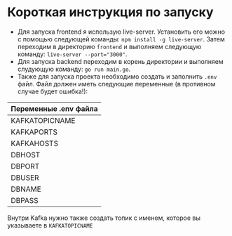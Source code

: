 # Короткая инструкция по запуску

- Для запуска frontend я использую live-server. Установить его можно с помощью следующей команды: ```npm install -g live-server```. Затем переходим в директорию `frontend` и выполняем следующую команду: ```live-server --port="3000"```.
- Для запуска backend переходим в корень директории и выполняем слудующую команду: ```go run main.go```.
- Также для запуска проекта необходимо создать и заполнить `.env` файл. Файл должен иметь следующие переменные (в противном случае будет ошибка!):

| Переменные .env файла |
| ------------- |
| KAFKATOPICNAME |
|KAFKAPORTS|
|KAFKAHOSTS|
|DBHOST|
|DBPORT|
|DBUSER|
|DBNAME|
|DBPASS|

Внутри Kafka нужно также создать топик с именем, которое вы указываете в `KAFKATOPICNAME`
